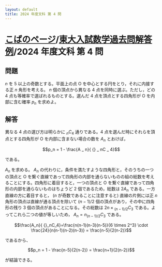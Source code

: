 ```yaml
---
layout: default
title: 2024 年度文科 第 4 問
---
```

# [こばのページ](../../index.html)/[東大入試数学過去問解答例](../index)/2024 年度文科 第 4 問
## 問題
$n$ を 5 以上の奇数とする。平面上の点 O を中心とする円をとり，それに内接する正 $n$ 角形を考える。 $n$ 個の頂点から異なる 4 点を同時に選ぶ。ただし，どの 4 点も等確率で選ばれるものとする。選んだ 4 点を頂点とする四角形が O を内部に含む確率 $p_n$ を求めよ。

## 解答
異なる 4 点の選び方は明らかに ${} _ nC_4$ 通りである。4 点を選んだ時にそれらを頂点とする四角形が O を内部に含まない場合の数を $A_n$ とおけば，

$$p_n = 1 - \frac{A _ n}{ {} _ nC _ 4}$$

である。


$A_n$ を求める。 $A_n$ の代わりに，条件を満たすような四角形と，そのうちの一つの頂点と O を繋ぐ直線であって四角形の内部を通らないものの組の総数を考えることにする。四角形に着目すると，一つの頂点と O を繋ぐ直線であって四角形の内部を通らないものはちょうど 2 個であるため，総数は $2A_n$ である。一方直線の方に着目すると， ($n$ が奇数であることに注意すると) 直線の片側には正 $n$ 角形の頂点は直線が通る頂点を除いて $(n-1)/2$ 個の頂点があり，その中に四角形の残り 3 個の頂点があることになる。その総数は $2n \times {} _ {(n-1)/2}C_3$ である。よってこれら二つの値が等しいため， $A_n = n {} _ {(n-1)/2}C_3$ である。

$$\frac{A_n}{ {}_nC_4}=\frac{n(n-1)(n-3)(n-5)}{6 \times 2^3} \cdot \frac{24}{n(n-1)(n-2)(n-3)} = \frac{n-5}{2(n-2)}$$

であるから、

$$p_n = 1 - \frac{n-5}{2(n-2)} = \frac{n+1}{2(n-2)}$$

が結論できる。
